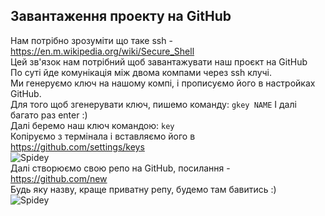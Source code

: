 ## Завантаження проекту на GitHub
Нам потрібно зрозуміти що таке ssh - https://en.m.wikipedia.org/wiki/Secure_Shell
<br >
Цей зв'язок нам потрібний щоб завантажувати наш проєкт на GitHub
<br >
По суті йде комунікація між двома компами через ssh клучі.
<br >
Ми генеруємо ключ на нашому компі, і прописуємо його в настройках GitHub.
<br >
Для того щоб згенерувати ключ, пишемо команду: `gkey NAME`
І далі багато раз enter :)
<br >
Далі беремо наш ключ командою: `key`
<br >
Копіруємо з термінала і вставляємо його в https://github.com/settings/keys
<br >
![Spidey](https://webart.work/waw/img/wawjs/3.jpg)
<br >
Далі створюємо свою репо на GitHub, посилання - https://github.com/new
<br >
Будь яку назву, краще приватну репу, будемо там бавитись :)
<br >
![Spidey](https://webart.work/waw/img/wawjs/4.jpg)
<br >
